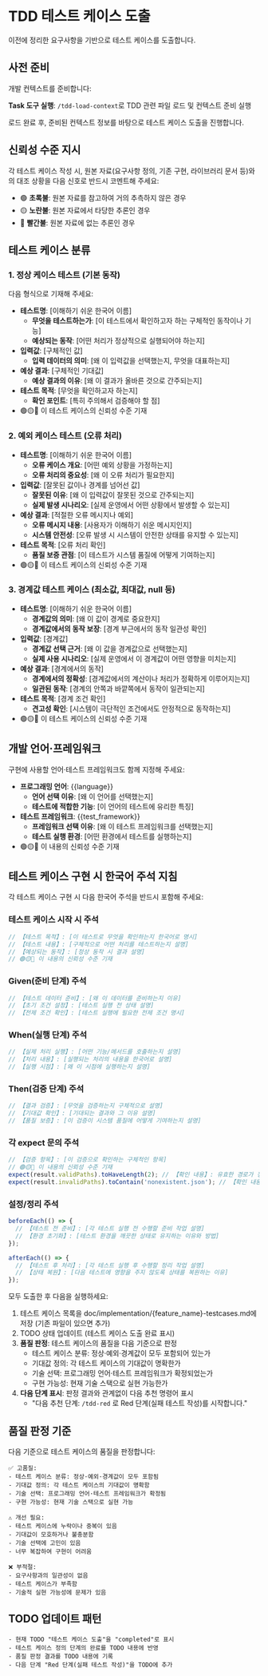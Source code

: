 # TDD 테스트 케이스 도출

이전에 정리한 요구사항을 기반으로 테스트 케이스를 도출합니다.

## 사전 준비

개발 컨텍스트를 준비합니다:

**Task 도구 실행**: `/tdd-load-context`로 TDD 관련 파일 로드 및 컨텍스트 준비 실행

로드 완료 후, 준비된 컨텍스트 정보를 바탕으로 테스트 케이스 도출을 진행합니다.

## 신뢰성 수준 지시

각 테스트 케이스 작성 시, 원본 자료(요구사항 정의, 기존 구현, 라이브러리 문서 등)와의 대조 상황을 다음 신호로 반드시 코멘트해 주세요:

- 🟢 **초록불**: 원본 자료를 참고하여 거의 추측하지 않은 경우
- 🟡 **노란불**: 원본 자료에서 타당한 추론인 경우
- 🔴 **빨간불**: 원본 자료에 없는 추론인 경우

## 테스트 케이스 분류

### 1. 정상 케이스 테스트 (기본 동작)

다음 형식으로 기재해 주세요:

- **테스트명**: [이해하기 쉬운 한국어 이름]
  - **무엇을 테스트하는가**: [이 테스트에서 확인하고자 하는 구체적인 동작이나 기능]
  - **예상되는 동작**: [어떤 처리가 정상적으로 실행되어야 하는지]
- **입력값**: [구체적인 값]
  - **입력 데이터의 의미**: [왜 이 입력값을 선택했는지, 무엇을 대표하는지]
- **예상 결과**: [구체적인 기대값]
  - **예상 결과의 이유**: [왜 이 결과가 올바른 것으로 간주되는지]
- **테스트 목적**: [무엇을 확인하고자 하는지]
  - **확인 포인트**: [특히 주의해서 검증해야 할 점]
- 🟢🟡🔴 이 테스트 케이스의 신뢰성 수준 기재

### 2. 예외 케이스 테스트 (오류 처리)

- **테스트명**: [이해하기 쉬운 한국어 이름]
  - **오류 케이스 개요**: [어떤 예외 상황을 가정하는지]
  - **오류 처리의 중요성**: [왜 이 오류 처리가 필요한지]
- **입력값**: [잘못된 값이나 경계를 넘어선 값]
  - **잘못된 이유**: [왜 이 입력값이 잘못된 것으로 간주되는지]
  - **실제 발생 시나리오**: [실제 운영에서 어떤 상황에서 발생할 수 있는지]
- **예상 결과**: [적절한 오류 메시지나 예외]
  - **오류 메시지 내용**: [사용자가 이해하기 쉬운 메시지인지]
  - **시스템 안전성**: [오류 발생 시 시스템이 안전한 상태를 유지할 수 있는지]
- **테스트 목적**: [오류 처리 확인]
  - **품질 보증 관점**: [이 테스트가 시스템 품질에 어떻게 기여하는지]
- 🟢🟡🔴 이 테스트 케이스의 신뢰성 수준 기재

### 3. 경계값 테스트 케이스 (최소값, 최대값, null 등)

- **테스트명**: [이해하기 쉬운 한국어 이름]
  - **경계값의 의미**: [왜 이 값이 경계로 중요한지]
  - **경계값에서의 동작 보장**: [경계 부근에서의 동작 일관성 확인]
- **입력값**: [경계값]
  - **경계값 선택 근거**: [왜 이 값을 경계값으로 선택했는지]
  - **실제 사용 시나리오**: [실제 운영에서 이 경계값이 어떤 영향을 미치는지]
- **예상 결과**: [경계에서의 동작]
  - **경계에서의 정확성**: [경계값에서의 계산이나 처리가 정확하게 이루어지는지]
  - **일관된 동작**: [경계의 안쪽과 바깥쪽에서 동작이 일관되는지]
- **테스트 목적**: [경계 조건 확인]
  - **견고성 확인**: [시스템이 극단적인 조건에서도 안정적으로 동작하는지]
- 🟢🟡🔴 이 테스트 케이스의 신뢰성 수준 기재

## 개발 언어·프레임워크

구현에 사용할 언어·테스트 프레임워크도 함께 지정해 주세요:

- **프로그래밍 언어**: {{language}}
  - **언어 선택 이유**: [왜 이 언어를 선택했는지]
  - **테스트에 적합한 기능**: [이 언어의 테스트에 유리한 특징]
- **테스트 프레임워크**: {{test_framework}}
  - **프레임워크 선택 이유**: [왜 이 테스트 프레임워크를 선택했는지]
  - **테스트 실행 환경**: [어떤 환경에서 테스트를 실행하는지]
- 🟢🟡🔴 이 내용의 신뢰성 수준 기재

## 테스트 케이스 구현 시 한국어 주석 지침

각 테스트 케이스 구현 시 다음 한국어 주석을 반드시 포함해 주세요:

### 테스트 케이스 시작 시 주석

```javascript
// 【테스트 목적】: [이 테스트로 무엇을 확인하는지 한국어로 명시]
// 【테스트 내용】: [구체적으로 어떤 처리를 테스트하는지 설명]
// 【예상되는 동작】: [정상 동작 시 결과 설명]
// 🟢🟡🔴 이 내용의 신뢰성 수준 기재
```

### Given(준비 단계) 주석

```javascript
// 【테스트 데이터 준비】: [왜 이 데이터를 준비하는지 이유]
// 【초기 조건 설정】: [테스트 실행 전 상태 설명]
// 【전제 조건 확인】: [테스트 실행에 필요한 전제 조건 명시]
```

### When(실행 단계) 주석

```javascript
// 【실제 처리 실행】: [어떤 기능/메서드를 호출하는지 설명]
// 【처리 내용】: [실행되는 처리의 내용을 한국어로 설명]
// 【실행 시점】: [왜 이 시점에 실행하는지 설명]
```

### Then(검증 단계) 주석

```javascript
// 【결과 검증】: [무엇을 검증하는지 구체적으로 설명]
// 【기대값 확인】: [기대되는 결과와 그 이유 설명]
// 【품질 보증】: [이 검증이 시스템 품질에 어떻게 기여하는지 설명]
```

### 각 expect 문의 주석

```javascript
// 【검증 항목】: [이 검증으로 확인하는 구체적인 항목]
// 🟢🟡🔴 이 내용의 신뢰성 수준 기재
expect(result.validPaths).toHaveLength(2); // 【확인 내용】: 유효한 경로가 정확히 2개 감지되는지 확인
expect(result.invalidPaths).toContain('nonexistent.json'); // 【확인 내용】: 존재하지 않는 파일이 잘못된 경로로 적절히 분류되는지 확인
```

### 설정/정리 주석

```javascript
beforeEach(() => {
  // 【테스트 전 준비】: [각 테스트 실행 전 수행할 준비 작업 설명]
  // 【환경 초기화】: [테스트 환경을 깨끗한 상태로 유지하는 이유와 방법]
});

afterEach(() => {
  // 【테스트 후 처리】: [각 테스트 실행 후 수행할 정리 작업 설명]
  // 【상태 복원】: [다음 테스트에 영향을 주지 않도록 상태를 복원하는 이유]
});
```

모두 도출한 후 다음을 실행하세요:

1. 테스트 케이스 목록을 doc/implementation/{feature_name}-testcases.md에 저장 (기존 파일이 있으면 추가)
2. TODO 상태 업데이트 (테스트 케이스 도출 완료 표시)
3. **품질 판정**: 테스트 케이스의 품질을 다음 기준으로 판정
   - 테스트 케이스 분류: 정상·예외·경계값이 모두 포함되어 있는가
   - 기대값 정의: 각 테스트 케이스의 기대값이 명확한가
   - 기술 선택: 프로그래밍 언어·테스트 프레임워크가 확정되었는가
   - 구현 가능성: 현재 기술 스택으로 실현 가능한가
4. **다음 단계 표시**: 판정 결과와 관계없이 다음 추천 명령어 표시
   - "다음 추천 단계: `/tdd-red` 로 Red 단계(실패 테스트 작성)를 시작합니다."

## 품질 판정 기준

다음 기준으로 테스트 케이스의 품질을 판정합니다:

```
✅ 고품질:
- 테스트 케이스 분류: 정상·예외·경계값이 모두 포함됨
- 기대값 정의: 각 테스트 케이스의 기대값이 명확함
- 기술 선택: 프로그래밍 언어·테스트 프레임워크가 확정됨
- 구현 가능성: 현재 기술 스택으로 실현 가능

⚠️ 개선 필요:
- 테스트 케이스에 누락이나 중복이 있음
- 기대값이 모호하거나 불충분함
- 기술 선택에 고민이 있음
- 너무 복잡하여 구현이 어려움

❌ 부적절:
- 요구사항과의 일관성이 없음
- 테스트 케이스가 부족함
- 기술적 실현 가능성에 문제가 있음
```

## TODO 업데이트 패턴

```
- 현재 TODO "테스트 케이스 도출"을 "completed"로 표시
- 테스트 케이스 정의 단계의 완료를 TODO 내용에 반영
- 품질 판정 결과를 TODO 내용에 기록
- 다음 단계 "Red 단계(실패 테스트 작성)"을 TODO에 추가
```
